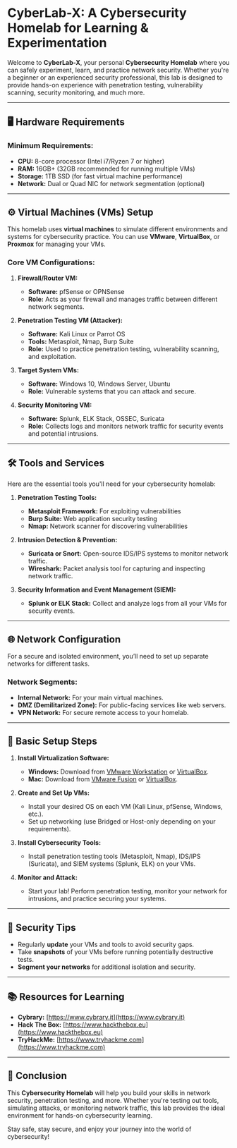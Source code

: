 # CyberLab-X: A Cybersecurity Homelab for Learning & Experimentation

Welcome to **CyberLab-X**, your personal **Cybersecurity Homelab** where you can safely experiment, learn, and practice network security. Whether you're a beginner or an experienced security professional, this lab is designed to provide hands-on experience with penetration testing, vulnerability scanning, security monitoring, and much more.

---

## 🖥 Hardware Requirements

### **Minimum Requirements:**
- **CPU:** 8-core processor (Intel i7/Ryzen 7 or higher)
- **RAM:** 16GB+ (32GB recommended for running multiple VMs)
- **Storage:** 1TB SSD (for fast virtual machine performance)
- **Network:** Dual or Quad NIC for network segmentation (optional)

---

## ⚙️ Virtual Machines (VMs) Setup

This homelab uses **virtual machines** to simulate different environments and systems for cybersecurity practice. You can use **VMware**, **VirtualBox**, or **Proxmox** for managing your VMs.

### **Core VM Configurations:**
1. **Firewall/Router VM:**
   - **Software:** pfSense or OPNSense
   - **Role:** Acts as your firewall and manages traffic between different network segments.

2. **Penetration Testing VM (Attacker):**
   - **Software:** Kali Linux or Parrot OS
   - **Tools:** Metasploit, Nmap, Burp Suite
   - **Role:** Used to practice penetration testing, vulnerability scanning, and exploitation.

3. **Target System VMs:**
   - **Software:** Windows 10, Windows Server, Ubuntu
   - **Role:** Vulnerable systems that you can attack and secure.

4. **Security Monitoring VM:**
   - **Software:** Splunk, ELK Stack, OSSEC, Suricata
   - **Role:** Collects logs and monitors network traffic for security events and potential intrusions.

---

## 🛠 Tools and Services

Here are the essential tools you'll need for your cybersecurity homelab:

1. **Penetration Testing Tools:**
   - **Metasploit Framework:** For exploiting vulnerabilities
   - **Burp Suite:** Web application security testing
   - **Nmap:** Network scanner for discovering vulnerabilities

2. **Intrusion Detection & Prevention:**
   - **Suricata or Snort:** Open-source IDS/IPS systems to monitor network traffic.
   - **Wireshark:** Packet analysis tool for capturing and inspecting network traffic.

3. **Security Information and Event Management (SIEM):**
   - **Splunk or ELK Stack:** Collect and analyze logs from all your VMs for security events.

---

## 🌐 Network Configuration

For a secure and isolated environment, you’ll need to set up separate networks for different tasks.

### **Network Segments:**
- **Internal Network:** For your main virtual machines.
- **DMZ (Demilitarized Zone):** For public-facing services like web servers.
- **VPN Network:** For secure remote access to your homelab.

---

## 📝 Basic Setup Steps

1. **Install Virtualization Software:**
   - **Windows:** Download from [VMware Workstation](https://www.vmware.com/products/workstation-pro.html) or [VirtualBox](https://www.virtualbox.org/).
   - **Mac:** Download from [VMware Fusion](https://www.vmware.com/products/fusion.html) or [VirtualBox](https://www.virtualbox.org/).

2. **Create and Set Up VMs:**
   - Install your desired OS on each VM (Kali Linux, pfSense, Windows, etc.).
   - Set up networking (use Bridged or Host-only depending on your requirements).

3. **Install Cybersecurity Tools:**
   - Install penetration testing tools (Metasploit, Nmap), IDS/IPS (Suricata), and SIEM systems (Splunk, ELK) on your VMs.

4. **Monitor and Attack:**
   - Start your lab! Perform penetration testing, monitor your network for intrusions, and practice securing your systems.

---

## 🚨 Security Tips

- Regularly **update** your VMs and tools to avoid security gaps.
- Take **snapshots** of your VMs before running potentially destructive tests.
- **Segment your networks** for additional isolation and security.

---

## 📚 Resources for Learning

- **Cybrary:** [https://www.cybrary.it](https://www.cybrary.it)
- **Hack The Box:** [https://www.hackthebox.eu](https://www.hackthebox.eu)
- **TryHackMe:** [https://www.tryhackme.com](https://www.tryhackme.com)

---

## 💬 Conclusion

This **Cybersecurity Homelab** will help you build your skills in network security, penetration testing, and more. Whether you're testing out tools, simulating attacks, or monitoring network traffic, this lab provides the ideal environment for hands-on cybersecurity learning.

Stay safe, stay secure, and enjoy your journey into the world of cybersecurity!
